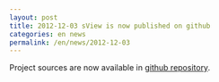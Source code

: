 ```yaml
---
layout: post
title: 2012-12-03 sView is now published on github
categories: en news
permalink: /en/news/2012-12-03
---
```


Project sources are now available in [github repository](https://github.com/gkv311/sview).
